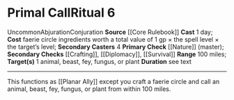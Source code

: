 ﻿---
area: null
cost: "faerie circle ingredients worth a total value of 1 gp \xD7 the spell level\
  \ \xD7 the target\u2019s level"
duration: see text
element: null
heighten: null
heighten_level: '6'
id: '19'
level: '6'
name: Primal Call
primary_check: '[[DATABASE/skill/Nature|Nature]] (master)'
range: 100 miles
rarity: Uncommon
requirement: null
school: Abjuration
secondary_casters: '4'
secondary_check: '[[DATABASE/skill/Crafting|Crafting]] , [[DATABASE/skill/Diplomacy|Diplomacy]]
  , [[DATABASE/skill/Survival|Survival]]'
source: '[[DATABASE/source/Core Rulebook|Core Rulebook]]'
target: 1 animal, beast, fey, fungus, or plant
trait:
- '[[DATABASE/trait/Abjuration|Abjuration]]'
- '[[DATABASE/trait/Conjuration|Conjuration]]'
- '[[DATABASE/trait/Uncommon|Uncommon]]'
type: Ritual

---
# Primal Call<span class="item-type">Ritual 6</span>

<span class="trait-uncommon item-trait">Uncommon</span><span class="item-trait">Abjuration</span><span class="item-trait">Conjuration</span>
**Source** [[Core Rulebook]] 
**Cast** 1 day; **Cost** faerie circle ingredients worth a total value of 1 gp × the spell level × the target’s level; **Secondary Casters** 4
**Primary Check** [[Nature]] (master); **Secondary Checks** [[Crafting]], [[Diplomacy]], [[Survival]]
**Range** 100 miles; **Target(s)** 1 animal, beast, fey, fungus, or plant
**Duration** see text

---
This functions as [[Planar Ally]] except you craft a faerie circle and call an animal, beast, fey, fungus, or plant from within 100 miles.